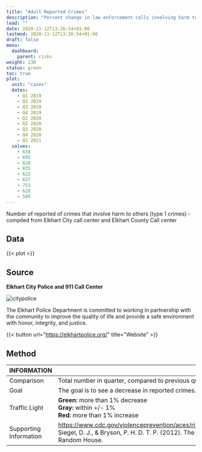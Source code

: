 ```yaml
---
title: "Adult Reported Crimes"
description: "Percent change in law enforcement calls involving harm to others in Elkhart County."
lead: ""
date: 2020-11-12T13:26:54+01:00
lastmod: 2020-11-12T13:26:54+01:00
draft: false
menu:
  dashboard:
    parent: risks
weight: 130
status: green
toc: true
plot:
  unit: "cases"
  dates:
    - Q1 2019
    - Q2 2019
    - Q3 2019
    - Q4 2019
    - Q1 2020
    - Q2 2020
    - Q3 2020
    - Q4 2020
    - Q1 2021
  values:
    - 658
    - 695
    - 828
    - 835
    - 622
    - 637
    - 753
    - 628
    - 589
---
```


Number of reported of crimes that involve harm to others (type 1 crimes) - compiled from Elkhart City call center and Elkhart County Call center

## Data

{{< plot >}}

## Source

**Elkhart City Police and 911 Call Center**

![citypolice](/images/citypolice.png)

The Elkhart Police Department is committed to working in partnership with the community to improve the quality of life and provide a safe environment with honor, integrity, and justice.

{{< button url="https://elkhartpolice.org/" title="Website" >}}

## Method

| INFORMATION | |
| --- | ----------- |
| Comparison | Total number in quarter, compared to previous quarter. |
| Goal | The goal is to see a decrease in reported crimes. |
| Traffic Light | **Green:** more than 1% decrease<br>**Gray:** within +/- 1%<br>**Red:** more than 1% increase |
| Supporting Information | <https://www.cdc.gov/violenceprevention/aces/riskprotectivefactors.html>; Siegel, D. J., & Bryson, P. H. D. T. P. (2012). The whole-brain child. Random House. |

